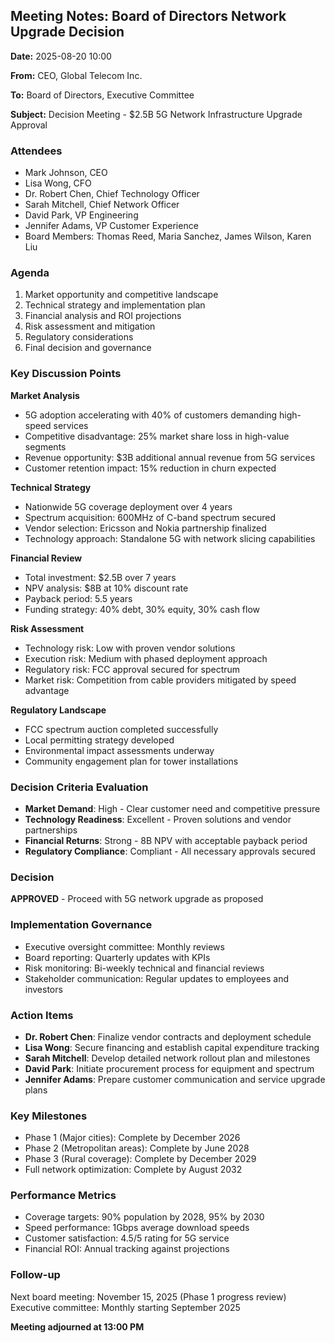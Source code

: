 ## Meeting Notes: Board of Directors Network Upgrade Decision

**Date:** 2025-08-20 10:00

**From:** CEO, Global Telecom Inc.

**To:** Board of Directors, Executive Committee

**Subject:** Decision Meeting - $2.5B 5G Network Infrastructure Upgrade Approval

### Attendees
- Mark Johnson, CEO
- Lisa Wong, CFO
- Dr. Robert Chen, Chief Technology Officer
- Sarah Mitchell, Chief Network Officer
- David Park, VP Engineering
- Jennifer Adams, VP Customer Experience
- Board Members: Thomas Reed, Maria Sanchez, James Wilson, Karen Liu

### Agenda
1. Market opportunity and competitive landscape
2. Technical strategy and implementation plan
3. Financial analysis and ROI projections
4. Risk assessment and mitigation
5. Regulatory considerations
6. Final decision and governance

### Key Discussion Points

**Market Analysis**
- 5G adoption accelerating with 40% of customers demanding high-speed services
- Competitive disadvantage: 25% market share loss in high-value segments
- Revenue opportunity: $3B additional annual revenue from 5G services
- Customer retention impact: 15% reduction in churn expected

**Technical Strategy**
- Nationwide 5G coverage deployment over 4 years
- Spectrum acquisition: 600MHz of C-band spectrum secured
- Vendor selection: Ericsson and Nokia partnership finalized
- Technology approach: Standalone 5G with network slicing capabilities

**Financial Review**
- Total investment: $2.5B over 7 years
- NPV analysis: $8B at 10% discount rate
- Payback period: 5.5 years
- Funding strategy: 40% debt, 30% equity, 30% cash flow

**Risk Assessment**
- Technology risk: Low with proven vendor solutions
- Execution risk: Medium with phased deployment approach
- Regulatory risk: FCC approval secured for spectrum
- Market risk: Competition from cable providers mitigated by speed advantage

**Regulatory Landscape**
- FCC spectrum auction completed successfully
- Local permitting strategy developed
- Environmental impact assessments underway
- Community engagement plan for tower installations

### Decision Criteria Evaluation
- **Market Demand**: High - Clear customer need and competitive pressure
- **Technology Readiness**: Excellent - Proven solutions and vendor partnerships
- **Financial Returns**: Strong - 8B NPV with acceptable payback period
- **Regulatory Compliance**: Compliant - All necessary approvals secured

### Decision
**APPROVED** - Proceed with 5G network upgrade as proposed

### Implementation Governance
- Executive oversight committee: Monthly reviews
- Board reporting: Quarterly updates with KPIs
- Risk monitoring: Bi-weekly technical and financial reviews
- Stakeholder communication: Regular updates to employees and investors

### Action Items
- **Dr. Robert Chen**: Finalize vendor contracts and deployment schedule
- **Lisa Wong**: Secure financing and establish capital expenditure tracking
- **Sarah Mitchell**: Develop detailed network rollout plan and milestones
- **David Park**: Initiate procurement process for equipment and spectrum
- **Jennifer Adams**: Prepare customer communication and service upgrade plans

### Key Milestones
- Phase 1 (Major cities): Complete by December 2026
- Phase 2 (Metropolitan areas): Complete by June 2028
- Phase 3 (Rural coverage): Complete by December 2029
- Full network optimization: Complete by August 2032

### Performance Metrics
- Coverage targets: 90% population by 2028, 95% by 2030
- Speed performance: 1Gbps average download speeds
- Customer satisfaction: 4.5/5 rating for 5G service
- Financial ROI: Annual tracking against projections

### Follow-up
Next board meeting: November 15, 2025 (Phase 1 progress review)
Executive committee: Monthly starting September 2025

**Meeting adjourned at 13:00 PM**